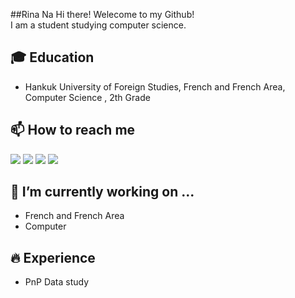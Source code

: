 ##Rina Na
Hi there! Welecome to my Github!<br>
I am a student studying computer science.<br>

## 🎓 Education
- Hankuk University of Foreign Studies, French and French Area, Computer Science , 2th Grade

## 📫 How to reach me
<a href="mailto:rinaisme@hufs.ac.kr" target="_blank"><img src="https://img.shields.io/badge/Gmail-EA4335?style=flat-square&logo=Gmail&logoColor=white"/></a>
<a href="https://www.instagram.com/_moilimoi_/" target="_blank"><img src="https://img.shields.io/badge/Instagram-E4405F?style=flat-square&logo=Instagram&logoColor=white"/></a>
<a href="https://www.facebook.com/profile.php?id=100067587455766" target="_blank"><img src="https://img.shields.io/badge/Facebook-1877F2?style=flat-square&logo=Facebook&logoColor=white"/></a>
<a href="https://www.linkedin.com/in/rina-na-819bb0221" target="_blank"><img src="https://img.shields.io/badge/LinkedIn-0A66C2?style=flat-square&logo=LinkedIn&logoColor=white"/></a>

 ## 🔭 I’m currently working on ...
 - French and French Area
 - Computer
 
## 🔥 Experience
- PnP Data study
